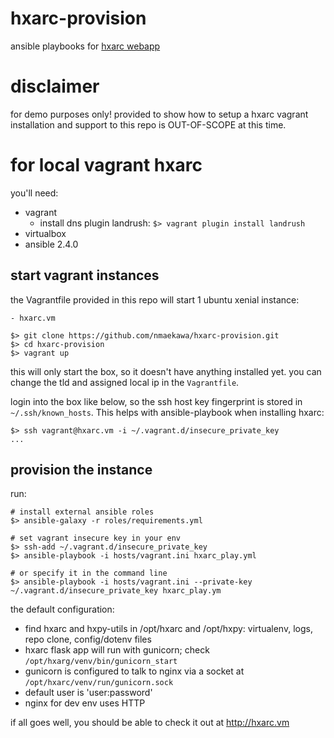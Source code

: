 hxarc-provision
===============

ansible playbooks for [hxarc webapp](https://github.com/nmaekawa/hxarc)

# disclaimer
for demo purposes only! provided to show how to setup a hxarc vagrant
installation and support to this repo is OUT-OF-SCOPE at this time.


# for local vagrant hxarc

you'll need:

- vagrant
    - install dns plugin landrush: `$> vagrant plugin install landrush`
- virtualbox
- ansible 2.4.0

## start vagrant instances

the Vagrantfile provided in this repo will start 1 ubuntu xenial instance:

    - hxarc.vm

    $> git clone https://github.com/nmaekawa/hxarc-provision.git
    $> cd hxarc-provision
    $> vagrant up

this will only start the box, so it doesn't have anything installed yet.
you can change the tld and assigned local ip in the `Vagrantfile`.

login into the box like below, so the ssh host key
fingerprint is stored in `~/.ssh/known_hosts`. This helps with ansible-playbook
when installing hxarc:

    $> ssh vagrant@hxarc.vm -i ~/.vagrant.d/insecure_private_key
    ...


## provision the instance

run:

    # install external ansible roles
    $> ansible-galaxy -r roles/requirements.yml
    
    # set vagrant insecure key in your env
    $> ssh-add ~/.vagrant.d/insecure_private_key
    $> ansible-playbook -i hosts/vagrant.ini hxarc_play.yml
    
    # or specify it in the command line
    $> ansible-playbook -i hosts/vagrant.ini --private-key ~/.vagrant.d/insecure_private_key hxarc_play.ym


the default configuration:

- find hxarc and hxpy-utils in /opt/hxarc and /opt/hxpy: virtualenv,
  logs, repo clone, config/dotenv files
- hxarc flask app will run with gunicorn; check
  `/opt/hxarg/venv/bin/gunicorn_start`
- gunicorn is configured to talk to nginx via a socket at
  `/opt/hxarc/venv/run/gunicorn.sock`
- default user is 'user:password'
- nginx for dev env uses HTTP

if all goes well, you should be able to check it out at
http://hxarc.vm


